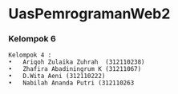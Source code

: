 # UasPemrogramanWeb2
### Kelompok 6
```
Kelompok 4 : 
•	Ariqoh Zulaika Zuhrah  (312110238)
•	Zhafira Abadiningrum K (31211067)
•	D.Wita Aeni (312110222)
•	Nabilah Ananda Putri (312110263
```
